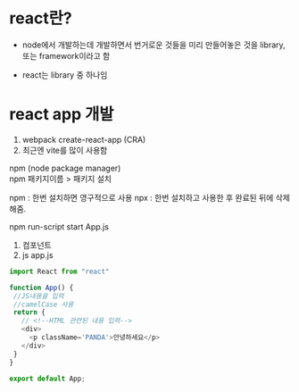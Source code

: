# react란? 
- node에서 개발하는데 개발하면서 번거로운 것들을 미리 만들어놓은 것을 library, 또는 framework이라고 함  

- react는 library 중 하나임

# react app 개발
1. webpack create-react-app (CRA)
2. 최근엔 vite를 많이 사용함  

npm (node package manager)  
npm 패키지이름 > 패키지 설치  

npm : 한번 설치하면 영구적으로 사용
npx : 한번 설치하고 사용한 후 완료된 뒤에 삭제해줌.  

npm run-script start
App.js
 1. 컴포넌트
 2. js
app.js
 ```js
 import React from "react"

function App() {
  //JS내용을 입력
  //camelCase 사용
  return {
    // <!--HTML 관련된 내용 입력-->
    <div>
      <p className='PANDA'>안녕하세요</p>
    </div>
  }
}

export default App;
```
